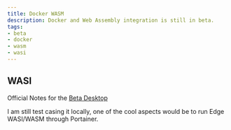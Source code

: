 ```yaml
---
title: Docker WASM
description: Docker and Web Assembly integration is still in beta.
tags:
- beta
- docker
- wasm
- wasi
---
```


## WASI

Official Notes for the [Beta Desktop](https://docs.docker.com/desktop/wasm/)

I am still test casing it locally, one of the cool aspects would be to run Edge WASI/WASM through Portainer.